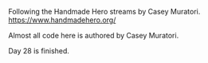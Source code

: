 Following the Handmade Hero streams by Casey Muratori. https://www.handmadehero.org/

Almost all code here is authored by Casey Muratori.

Day 28 is finished.
